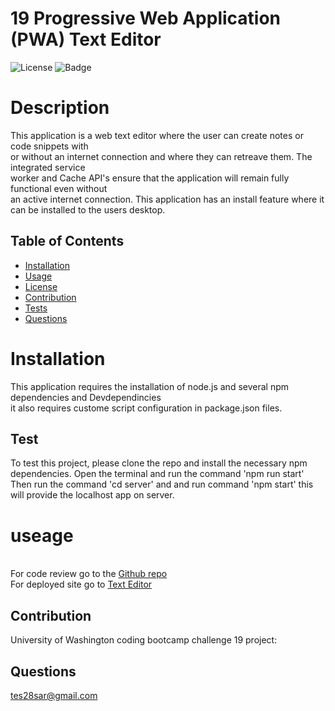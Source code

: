 # 19 Progressive Web Application (PWA) Text Editor 

![License](https://img.shields.io/badge/License-GNU-green.svg)
![Badge](https://img.shields.io/badge/License-GNU-blue.svg)

# Description 
This application is a web text editor where the user can create notes or code snippets with  <br />
or without an internet connection and where they can retreave them.  The integrated service <br />
worker and Cache API's ensure that the application will remain fully functional even without <br />
an active internet connection. This application  has an install feature where it can be installed to the users desktop.

## Table of Contents

- [Installation](#installation)
- [Usage](#usage)
- [License](#license)
- [Contribution](#contribution)
- [Tests](#test)
- [Questions](#questions)

# Installation 

This application requires the installation of node.js and several npm dependencies and Devdependincies <br />
it also requires custome script configuration in package.json files. 

## Test

To test this project, please clone the repo and install the necessary npm dependencies. Open the terminal and run the command 'npm run start' <br />
Then  run the command 'cd server' and  and run command 'npm start' this will provide the localhost app on server.

# useage 

</br> For code review go to the [Github  repo](https://github.com/teshome28sara/PWA-Text-Editor-19)
</br>For deployed site go to  [Text Editor ]( https://cryptic-oasis-92392.herokuapp.com/)

## Contribution

University of Washington coding bootcamp challenge 19 project:

## Questions
 tes28sar@gmail.com 
